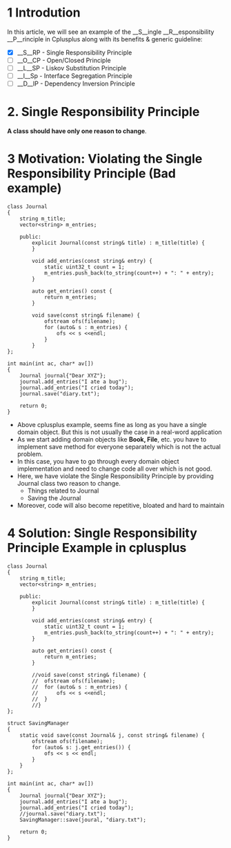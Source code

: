 # 1 Introdution
In this article, we will see an example of the __S__ingle __R__esponsibility __P__rinciple in Cplusplus along with its benefits & generic guideline:

* [x] __S__RP - Single Responsibility Principle 
* [ ] __O__CP - Open/Closed Principle 
* [ ] __L__SP - Liskov Substitution Principle 
* [ ] __I__Sp - Interface Segregation Principle 
* [ ] __D__IP - Dependency Inversion Principle  

# 2. Single Responsibility Principle
__A class should have only one reason to change__. 

# 3 Motivation: Violating the Single Responsibility Principle (Bad example)

```cplusplus
class Journal 
{
	string m_title;
	vector<string> m_entries;

	public:
		explicit Journal(const string& title) : m_title(title) {
		}

		void add_entries(const string& entry) {
			static uint32_t count = 1;
			m_entries.push_back(to_string(count++) + ": " + entry);
		}

		auto get_entries() const {
			return m_entries;
		}

		void save(const string& filename) {
			ofstream ofs(filename);
			for (auto& s : m_entries) {
				ofs << s <<endl;
			}
		}
};

int main(int ac, char* av[])
{
	Journal journal{"Dear XYZ"};
	journal.add_entries("I ate a bug");
	journal.add_entries("I cried today");
	journal.save("diary.txt");

	return 0;
}
```

+ Above cplusplus example, seems fine as long as you have a single domain object. But this is not usually the case in a real-word application
+ As we start adding domain objects like __Book, File__, etc. you have to implement save method for everyone separately which is not the actual problem.
+ In this case, you have to go through every domain object implementation and need to change code all over which is not good.
+ Here, we have violate the Single Responsibility Principle by providing Journal class two reason to change.
	+ Things related to Journal
	+ Saving the Journal
+ Moreover, code will also become repetitive, bloated and hard to maintain 

# 4 Solution: Single Responsibility Principle Example in cplusplus 

```cplusplus
class Journal 
{
	string m_title;
	vector<string> m_entries;

	public:
		explicit Journal(const string& title) : m_title(title) {
		}

		void add_entries(const string& entry) {
			static uint32_t count = 1;
			m_entries.push_back(to_string(count++) + ": " + entry);
		}

		auto get_entries() const {
			return m_entries;
		}

		//void save(const string& filename) {
		//	ofstream ofs(filename);
		//	for (auto& s : m_entries) {
		//		ofs << s <<endl;
		//	}
		//}
};

struct SavingManager 
{
	static void save(const Journal& j, const string& filename) {
		ofstream ofs(filename);
		for (auto& s: j.get_entries()) {
			ofs << s << endl;
		}
	}
};

int main(int ac, char* av[])
{
	Journal journal{"Dear XYZ"};
	journal.add_entries("I ate a bug");
	journal.add_entries("I cried today");
	//journal.save("diary.txt");
	SavingManager::save(joural, "diary.txt");

	return 0;
}
```


